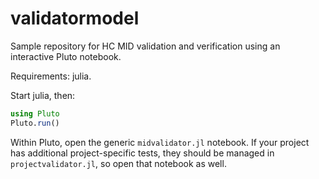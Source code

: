 # validatormodel


Sample repository for HC MID validation and verification using an interactive Pluto notebook.

Requirements:  julia.

Start julia, then:

```julia
using Pluto
Pluto.run()
```

Within Pluto, open the generic `midvalidator.jl` notebook.  If your project has additional project-specific tests, they should be managed in `projectvalidator.jl`, so open that notebook as well.